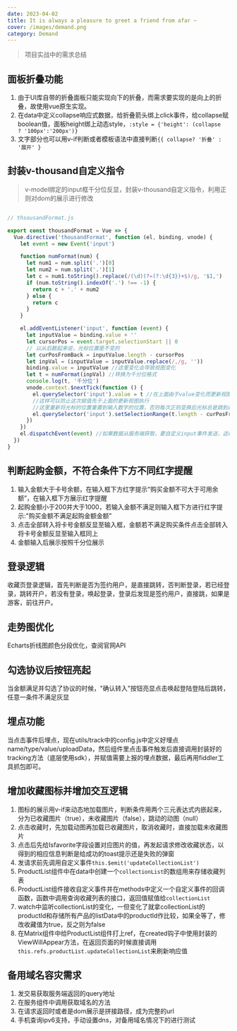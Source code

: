 ```yaml
---
date: 2023-04-02
title: It is always a pleasure to greet a friend from afar ~
cover: /images/demand.png
category: Demand
---
```


> 项目实战中的需求总结

<!-- more -->

## 面板折叠功能  

1. 由于UI库自带的折叠面板只能实现向下的折叠，而需求要实现的是向上的折叠，故使用vue原生实现。  
2. 在data中定义collapse响应式数据，给折叠箭头绑上click事件，给collapse赋boolean值，面板height绑上动态style，`:style = {'height': (collapse  ? '100px':'200px')}`
3. 文字部分也可以用v-if判断或者模板语法中直接判断`{{ collapse? '折叠' : '展开' }`

## 封装v-thousand自定义指令  

> v-model绑定的input框千分位反显，封装v-thousand自定义指令，利用正则对dom的展示进行修改  

```js

// thsousandFormat.js

export const thousandFormat = Vue => {
  Vue.directive('thousandFormat', function (el, binding, vnode) {
    let event = new Event('input')

    function numFormat(num) {
      let num1 = num.split('.')[0]
      let num2 = num.split('.')[1]
      let c = num1.toString().replace(/(\d)(?=(?:\d{3})+$)/g, '$1,')
      if (num.toString().indexOf('.') !== -1) {
        return c + '.' + num2
      } else {
        return c
      }
    }

    el.addEventListener('input', function (event) {
      let inputValue = binding.value + ''
      let cursorPos = event.target.selectionStart || 0
      // 以从后数起来说，光标位置是不变的
      let curPosFromBack = inputValue.length - cursorPos
      let inpVal = (inputValue = inputValue.replace(/,/g, ''))
      binding.value = inputValue //这里变化会导致视图变化
      let t = numFormat(inpVal) //转换为千分位格式
      console.log(t, '千分位')
      vnode.context.$nextTick(function () {
        el.querySelector('input').value = t //在上面由于value变化而更新视图后，再赋值给input.value,
        //这样可以防止这次赋值先于上面的更新视图执行
        //这里重新将光标的位置重置到输入数字的位置，否则每次正则变换后光标总是跳到最后
        el.querySelector('input').setSelectionRange(t.length - curPosFromBack, t.length - curPosFromBack)
      })
    })
    el.dispatchEvent(event) //如果数据从服务端获取，要自定义input事件发送，这样才能触发上面绑定的事件处理方法，使数据一进入输入框里面变成千分位格式
  })
}
```

## 判断起购金额，不符合条件下方不同红字提醒

1. 输入金额大于卡号余额，在输入框下方红字提示"购买金额不可大于可用余额”，在输入框下方展示红字提醒  
2. 起购金额小于200并大于1000，若输入金额不满足则输入框下方进行红字提示:"购买金额不满足起购金额金额"  
3. 点击全部转入将卡号金额反显至输入框，金额若不满足购买条件点击全部转入将卡号金额反显至输入框同上  
4. 金额输入后展示按照千分位展示

## 登录逻辑  

收藏页登录逻辑，首先判断是否为签约用户，是直接跳转，否判断登录，若已经登录，跳转开户，若没有登录，唤起登录，登录后发现是签约用户，直接跳，如果是游客，前往开户。

## 走势图优化  

Echarts折线图颜色分段优化，查阅官网API

## 勾选协议后按钮亮起  

当金额满足并勾选了协议的时候，"确认转入"按钮亮显点击唤起登陆登陆后跳转，任意一条件不满足灰显

## 埋点功能  

当点击事件后埋点，现在utils/track中的config.js中定义好埋点name/type/value/uploadData，然后组件里点击事件触发后直接调用封装好的tracking方法（底层使用sdk），并赋值需要上报的埋点数据，最后再用fiddler工具抓包即可。

## 增加收藏图标并增加交互逻辑

1. 图标的展示用v-if来动态地加载图片，判断条件用两个三元表达式内嵌起来，分为已收藏图片（true），未收藏图片（false），跳动的动图（null）
2. 点击收藏时，先加载动图再加载已收藏图片，取消收藏时，直接加载未收藏图片
3. 点击后先给Isfavorite字段设置对应图片的值，再发起请求修改收藏状态，以得到的相应信息判断是给成功的toast提示还是失败的弹窗
4. 发请求前先调用自定义事件`this.$emit('updateCollectionList')`
5. ProductList组件中在data中创建一个`collectionList`的数组用来存储收藏列表
6. ProductList组件接收自定义事件并在methods中定义一个自定义事件的回调函数，函数中调用查询收藏列表的接口，返回值赋值给`collectionList`
7. watch中监听collectionList的变化，一但变化了就拿collectionList的productId和存储所有产品的listData中的productId作比较，如果全等了，修改收藏值为true，反之则为false
8. 在Matrix组件中给ProductList组件打上ref，在created钩子中使用封装的ViewWillAppear方法，在返回页面的时候直接调用`this.refs.productList.updateCollectionList`来刷新响应值

## 备用域名容灾需求

1. 发交易获取服务端返回的query地址
2. 在服务组件中调用获取域名的方法
3. 在请求返回时或者是dom展示是拼接路径，成为完整的url
4. 手机查询ipv6支持，手动设置dns，对备用域名情况下的进行测试
